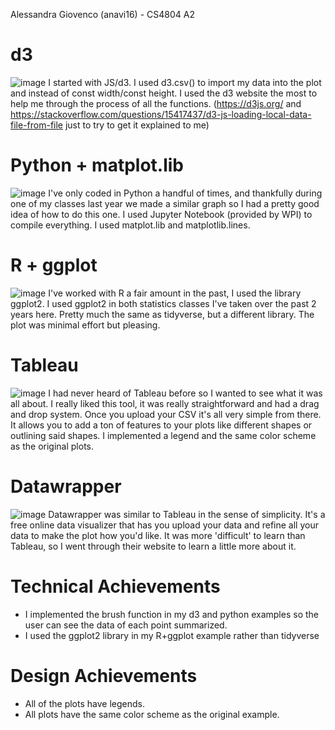 Alessandra Giovenco (anavi16) - CS4804 A2

# d3
![image](https://github.com/anavi16/a2-DataVis-5Ways/assets/114020191/fb3e1670-19b2-41f4-a597-e5776b4d61f3)
I started with JS/d3. I used d3.csv() to import my data into the plot and <canvas> instead of const width/const height. I used the d3 website the most to help me through the process of all the functions. (https://d3js.org/ and https://stackoverflow.com/questions/15417437/d3-js-loading-local-data-file-from-file just to try to get it explained to me)

# Python + matplot.lib
![image](https://github.com/anavi16/a2-DataVis-5Ways/assets/114020191/e375066d-14ff-4811-acac-24c516a208f4)
I've only coded in Python a handful of times, and thankfully during one of my classes last year we made a similar graph so I had a pretty good idea of how to do this one. I used Jupyter Notebook (provided by WPI) to compile everything. I used matplot.lib and matplotlib.lines. 

# R + ggplot
![image](https://github.com/anavi16/a2-DataVis-5Ways/assets/114020191/8f0effbe-defe-4726-a061-dac155481e99)
I've worked with R a fair amount in the past, I used the library ggplot2. I used ggplot2 in both statistics classes I've taken over the past 2 years here. Pretty much the same as tidyverse, but a different library. The plot was minimal effort but pleasing. 

# Tableau
![image](https://github.com/anavi16/a2-DataVis-5Ways/assets/114020191/3c6dde70-4eaf-443c-9a6b-57eee2cccde3)
I had never heard of Tableau before so I wanted to see what it was all about. I really liked this tool, it was really straightforward and had a drag and drop system. Once you upload your CSV it's all very simple from there. It allows you to add a ton of features to your plots like different shapes or outlining said shapes. I implemented a legend and the same color scheme as the original plots. 

# Datawrapper
![image](https://github.com/anavi16/a2-DataVis-5Ways/assets/114020191/a392f79d-47e4-426a-833c-fb37b7ce5602)
Datawrapper was similar to Tableau in the sense of simplicity. It's a free online data visualizer that has you upload your data and refine all your data to make the plot how you'd like. It was more 'difficult' to learn than Tableau, so I went through their website to learn a little more about it. 

# Technical Achievements
* I implemented the brush function in my d3 and python examples so the user can see the data of each point summarized.
* I used the ggplot2 library in my R+ggplot example rather than tidyverse

# Design Achievements
* All of the plots have legends.
* All plots have the same color scheme as the original example. 
